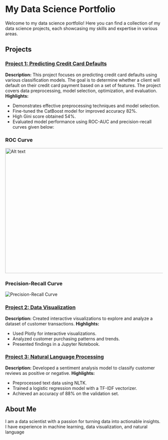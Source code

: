 # My Data Science Portfolio

Welcome to my data science portfolio! Here you can find a collection of my data science projects, each showcasing my skills and expertise in various areas.

## Projects

### [Project 1: Predicting Credit Card Defaults](https://github.com/yrovsen/default_credit_card)
**Description:** This project focuses on predicting credit card defaults using various classification models. The goal is to determine whether a client will default on their credit card payment based on a set of features. The project covers data preprocessing, model selection, optimization, and evaluation.
**Highlights:**
- Demonstrates effective preprocessing techniques and model selection.
- Fine-tuned the CatBoost model for improved accuracy 82%.
- High Gini score obtained 54%.
- Evaluated model performance using ROC-AUC and precision-recall curves given below:
### ROC Curve
<img src="https://github.com/yrovsen/Portfolio/assets/137065696/115b08e5-c657-43cc-87b9-e466482b6d05" alt="Alt text" width="600" height="400">

### Precision-Recall Curve
![Precision-Recall Curve](https://github.com/yrovsen/Portfolio/assets/137065696/268160e6-e1b8-4db7-b57e-41293ab3e4d2)

### [Project 2: Data Visualization](https://github.com/yourusername/project2)
**Description:** Created interactive visualizations to explore and analyze a dataset of customer transactions.
**Highlights:**
- Used Plotly for interactive visualizations.
- Analyzed customer purchasing patterns and trends.
- Presented findings in a Jupyter Notebook.

### [Project 3: Natural Language Processing](https://github.com/yourusername/project3)
**Description:** Developed a sentiment analysis model to classify customer reviews as positive or negative.
**Highlights:**
- Preprocessed text data using NLTK.
- Trained a logistic regression model with a TF-IDF vectorizer.
- Achieved an accuracy of 88% on the validation set.



## About Me

I am a data scientist with a passion for turning data into actionable insights. I have experience in machine learning, data visualization, and natural language
